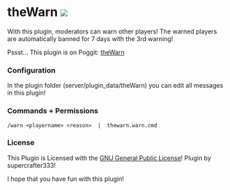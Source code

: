 # theWarn   [![](https://poggit.pmmp.io/shield.state/theWarn)](https://poggit.pmmp.io/p/theWarn)
With this plugin, moderators can warn other players! The warned players are automatically banned for 7 days with the 3rd warning!

Pssst... This plugin is on Poggit: <a href="https://poggit.pmmp.io/ci/supercrafter333/theWarn">theWarn</a>


### Configuration
In the plugin folder (server/plugin_data/theWarn) you can edit all messages in this plugin!


### Commands + Permissions
``/warn <playername> <reason>  |  thewarn.warn.cmd``


### License
This Plugin is Licensed with the [GNU General Public License](/LICENSE)! Plugin by supercrafter333!



I hope that you have fun with this plugin!
